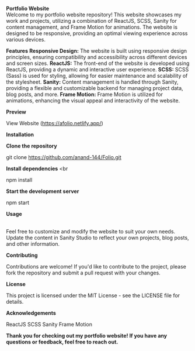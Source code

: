 **Portfolio Website**
<br />
Welcome to my portfolio website repository! This website showcases my work and projects, utilizing a combination of ReactJS, SCSS, Sanity for content management, and Frame Motion for animations. The website is designed to be responsive, providing an optimal viewing experience across various devices.

**Features**
**Responsive Design:** The website is built using responsive design principles, ensuring compatibility and accessibility across different devices and screen sizes.
**ReactJS:** The front-end of the website is developed using ReactJS, providing a dynamic and interactive user experience.
**SCSS:** SCSS (Sass) is used for styling, allowing for easier maintenance and scalability of the stylesheet.
**Sanity:** Content management is handled through Sanity, providing a flexible and customizable backend for managing project data, blog posts, and more.
**Frame Motion:** Frame Motion is utilized for animations, enhancing the visual appeal and interactivity of the website.


**Preview**
<br />

View Website (https://afolio.netlify.app/)
<br />

**Installation**

**Clone the repository**
<br />

git clone https://github.com/anand-144/Folio.git
<br />

**Install dependencies**
<br 

npm install
<br />

**Start the development server**
<br />

npm start
<br />

**Usage**

<br />
Feel free to customize and modify the website to suit your own needs. Update the content in Sanity Studio to reflect your own projects, blog posts, and other information.
<br />

**Contributing**

Contributions are welcome! If you'd like to contribute to the project, please fork the repository and submit a pull request with your changes.
<br />

**License**

This project is licensed under the MIT License - see the LICENSE file for details.
<br />

**Acknowledgements**

ReactJS
SCSS
Sanity
Frame Motion

**Thank you for checking out my portfolio website! If you have any questions or feedback, feel free to reach out.**
